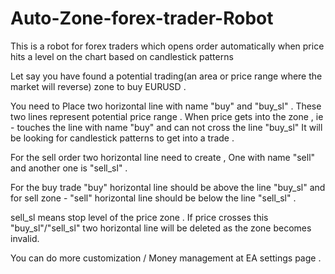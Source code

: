 # Auto-Zone-forex-trader-Robot
This is a robot for forex traders  which opens order automatically when price hits a level on the chart based on candlestick patterns


Let say you have found a potential trading(an area or price range where the market will reverse) zone to buy EURUSD  .


You need to Place two horizontal line with name  "buy" and "buy_sl" . These two lines represent potential price range . When price gets into the zone , ie - touches the line
with name "buy" and can not cross the line "buy_sl" It will be looking for candlestick patterns to get into a trade .


For the sell order two horizontal line need to create , One with name "sell" and another one is "sell_sl" .  



For the buy trade "buy" horizontal line should be above the line "buy_sl" and for sell zone -  "sell" horizontal line should be below the line "sell_sl" .


sell_sl means stop level of the price zone . If price crosses this "buy_sl"/"sell_sl"  two horizontal line will be deleted as the zone becomes invalid.


You can do more customization / Money management at EA settings page .
